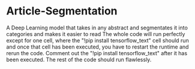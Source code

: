 # Article-Segmentation
A Deep Learning model that takes in any abstract and segmentates it into categories and makes it easier to read
The whole code will run perfectly except for one cell, where the "!pip install tensorflow_text" cell should run and once that cell has been executed, you have to restart the runtime and rerun the code.
Comment out the "!pip install tensorflow_text" after it has been executed. The rest of the code should run flawlessly.
